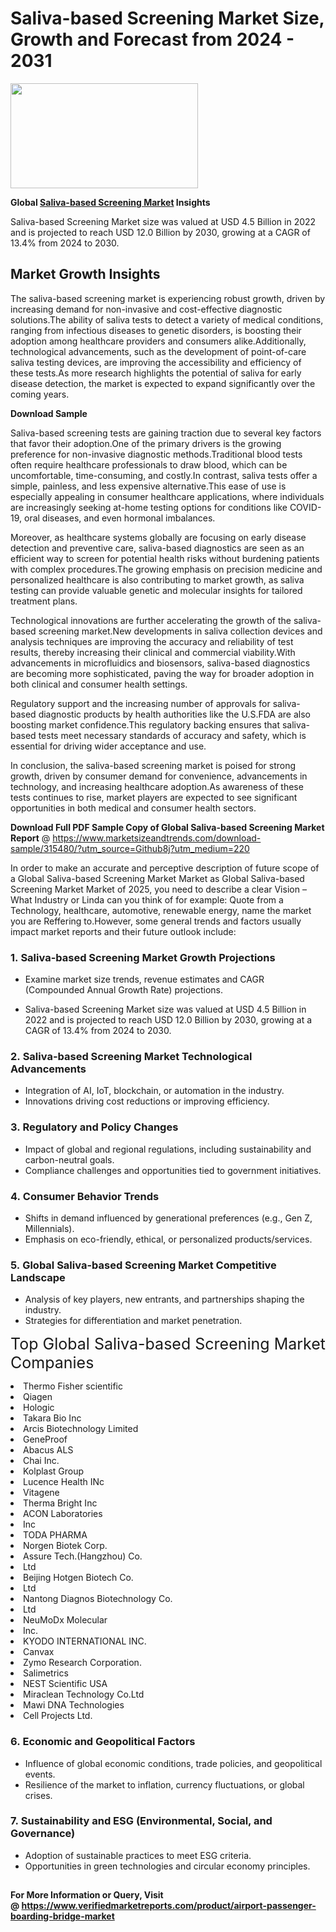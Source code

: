 <H1>Saliva-based Screening Market Size, Growth and Forecast from 2024 - 2031</H1><img class="aligncenter size-medium wp-image-584254" src="https://thirdeyenews.in/wp-content/uploads/2024/09/Global-Market-Research-300x168.jpeg" alt="" width="300" height="168" /><p><strong>Global&nbsp;<a href="https://www.marketsizeandtrends.com/download-sample/315480/?utm_source=Github8j?utm_medium=220">Saliva-based Screening Market</a> Insights</strong></p><p>Saliva-based Screening Market size was valued at USD 4.5 Billion in 2022 and is projected to reach USD 12.0 Billion by 2030, growing at a CAGR of 13.4% from 2024 to 2030.</p><p><h2>Market Growth Insights</h2> <p>The saliva-based screening market is experiencing robust growth, driven by increasing demand for non-invasive and cost-effective diagnostic solutions.The ability of saliva tests to detect a variety of medical conditions, ranging from infectious diseases to genetic disorders, is boosting their adoption among healthcare providers and consumers alike.Additionally, technological advancements, such as the development of point-of-care saliva testing devices, are improving the accessibility and efficiency of these tests.As more research highlights the potential of saliva for early disease detection, the market is expected to expand significantly over the coming years.</p> <p><strong>Download Sample</strong></p> <p>Saliva-based screening tests are gaining traction due to several key factors that favor their adoption.One of the primary drivers is the growing preference for non-invasive diagnostic methods.Traditional blood tests often require healthcare professionals to draw blood, which can be uncomfortable, time-consuming, and costly.In contrast, saliva tests offer a simple, painless, and less expensive alternative.This ease of use is especially appealing in consumer healthcare applications, where individuals are increasingly seeking at-home testing options for conditions like COVID-19, oral diseases, and even hormonal imbalances.</p> <p>Moreover, as healthcare systems globally are focusing on early disease detection and preventive care, saliva-based diagnostics are seen as an efficient way to screen for potential health risks without burdening patients with complex procedures.The growing emphasis on precision medicine and personalized healthcare is also contributing to market growth, as saliva testing can provide valuable genetic and molecular insights for tailored treatment plans.</p> <p>Technological innovations are further accelerating the growth of the saliva-based screening market.New developments in saliva collection devices and analysis techniques are improving the accuracy and reliability of test results, thereby increasing their clinical and commercial viability.With advancements in microfluidics and biosensors, saliva-based diagnostics are becoming more sophisticated, paving the way for broader adoption in both clinical and consumer health settings.</p> <p>Regulatory support and the increasing number of approvals for saliva-based diagnostic products by health authorities like the U.S.FDA are also boosting market confidence.This regulatory backing ensures that saliva-based tests meet necessary standards of accuracy and safety, which is essential for driving wider acceptance and use.</p> <p>In conclusion, the saliva-based screening market is poised for strong growth, driven by consumer demand for convenience, advancements in technology, and increasing healthcare adoption.As awareness of these tests continues to rise, market players are expected to see significant opportunities in both medical and consumer health sectors.</p> <p><span class=""><strong>Download Full PDF Sample Copy of Global Saliva-based Screening Market Report</strong> @ <a href="https://www.marketsizeandtrends.com/download-sample/315480/?utm_source=Github8j?utm_medium=220" target="_blank">https://www.marketsizeandtrends.com/download-sample/315480/?utm_source=Github8j?utm_medium=220</a></span></p><p>In order to make an accurate and perceptive description of future scope of a Global&nbsp;Saliva-based Screening Market Market as Global&nbsp;Saliva-based Screening Market Market of 2025, you need to describe a clear Vision &ndash; What Industry or Linda can you think of for example: Quote from a Technology, healthcare, automotive, renewable energy, name the market you are Reffering to.However, some general trends and factors usually impact market reports and their future outlook include:</p><h3>1.&nbsp;<strong>Saliva-based Screening Market Growth Projections</strong></h3><ul><li>Examine market size trends, revenue estimates and CAGR (Compounded Annual Growth Rate) projections.</li><li><p>Saliva-based Screening Market size was valued at USD 4.5 Billion in 2022 and is projected to reach USD 12.0 Billion by 2030, growing at a CAGR of 13.4% from 2024 to 2030.</p></li></ul><h3>2.&nbsp;<strong>Saliva-based Screening Market Technological Advancements</strong></h3><ul><li>Integration of AI, IoT, blockchain, or automation in the industry.</li><li>Innovations driving cost reductions or improving efficiency.</li></ul><h3>3.&nbsp;<strong>Regulatory and Policy Changes</strong></h3><ul><li>Impact of global and regional regulations, including sustainability and carbon-neutral goals.</li><li>Compliance challenges and opportunities tied to government initiatives.</li></ul><h3>4.&nbsp;<strong>Consumer Behavior Trends</strong></h3><ul><li>Shifts in demand influenced by generational preferences (e.g., Gen Z, Millennials).</li><li>Emphasis on eco-friendly, ethical, or personalized products/services.</li></ul><h3>5.&nbsp;<strong>Global Saliva-based Screening Market Competitive Landscape</strong></h3><ul><li>Analysis of key players, new entrants, and partnerships shaping the industry.</li><li>Strategies for differentiation and market penetration.</li></ul><p data-pm-slice="1 1 []"><span style="color: inherit; font-family: inherit; font-size: 25px;">Top Global Saliva-based Screening Market Companies</span></p><div class="" data-test-id=""><p><li>Thermo Fisher scientific</li><li> Qiagen</li><li> Hologic</li><li> Takara Bio Inc</li><li> Arcis Biotechnology Limited</li><li> GeneProof</li><li> Abacus ALS</li><li> Chai Inc.</li><li> Kolplast Group</li><li> Lucence Health INc</li><li> Vitagene</li><li> Therma Bright Inc</li><li> ACON Laboratories</li><li> Inc</li><li> TODA PHARMA</li><li> Norgen Biotek Corp.</li><li> Assure Tech.(Hangzhou) Co.</li><li> Ltd</li><li> Beijing Hotgen Biotech Co.</li><li> Ltd</li><li> Nantong Diagnos Biotechnology Co.</li><li> Ltd</li><li> NeuMoDx Molecular</li><li> Inc.</li><li> KYODO INTERNATIONAL INC.</li><li> Canvax</li><li> Zymo Research Corporation.</li><li> Salimetrics</li><li> NEST Scientific USA</li><li> Miraclean Technology Co.Ltd</li><li> Mawi DNA Technologies</li><li> Cell Projects Ltd.</li></p></div><h3>6.&nbsp;<strong>Economic and Geopolitical Factors</strong></h3><ul><li>Influence of global economic conditions, trade policies, and geopolitical events.</li><li>Resilience of the market to inflation, currency fluctuations, or global crises.</li></ul><h3>7.&nbsp;<strong>Sustainability and ESG (Environmental, Social, and Governance)</strong></h3><ul><li>Adoption of sustainable practices to meet ESG criteria.</li><li>Opportunities in green technologies and circular economy principles.</li></ul><h2><strong style="font-size: 14px;">For More Information or Query, Visit @&nbsp;</strong><a style="background-color: #ffffff; font-size: 14px;" href="https://www.marketsizeandtrends.com/report/saliva-based-screening-market/" target="_blank">https://www.verifiedmarketreports.com/product/airport-passenger-boarding-bridge-market</a></h2>